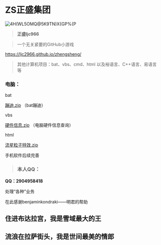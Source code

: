 #   ZS正盛集团

![4H(WL5OMQ@5K9TN)X{GP%{P](https://user-images.githubusercontent.com/101500630/172044860-44adf1c1-c832-4522-b748-ffabfa0177aa.png)

> **正盛ljc966**




> 一个无关紧要的GitHub小游戏

https://ljc2966.github.io/zhengsheng/



> 其他计算机项目：bat、vbs、cmd、html 以及裕语言、C++语言、易语言等
> 
 ###  电脑：

 bat

[蹦迪.zip](https://github.com/ljc966/ZS/files/8839613/default.zip)
（bat蹦迪）

 vbs

[硬件信息.zip](https://github.com/ljc966/ZS/files/8839625/default.zip)
（电脑硬件信息查询）

 html

[流星粒子特效.zip](https://github.com/ljc966/ZS/files/8839629/default.zip)

 手机软件后续完善


> ###  本人QQ：

 **QQ：2904958418**

处理“各种”业务


在此感谢benjaminkondraki——明君的帮助


##  住进布达拉宫，我是雪域最大的王

##  流浪在拉萨街头，我是世间最美的情郎

